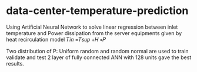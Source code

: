# data-center-temperature-prediction

Using Artificial Neural Network to solve linear regression between inlet temperature and Power dissipation from the server equipments given by heat recirculation model
𝑇𝑖𝑛 =𝑇𝑠𝑢𝑝 +𝐻 ∗𝑃 

Two distribution of P: Uniform random and random normal  are used to train validate and test 
2 layer of fully connected ANN with 128 units gave the best results. 
